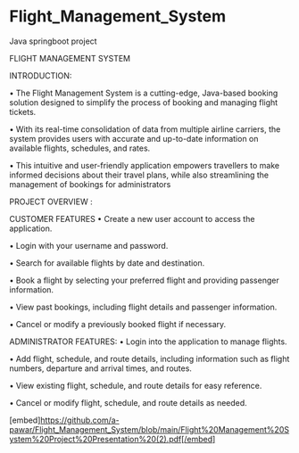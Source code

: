 # Flight_Management_System
Java springboot project

FLIGHT MANAGEMENT SYSTEM

INTRODUCTION:

•	The Flight Management System is a cutting-edge, Java-based booking solution designed to simplify the process of booking and managing flight tickets. 

•	With its real-time consolidation of data from multiple airline carriers, the system provides users with accurate and up-to-date information on available flights, schedules, and rates. 

•	This intuitive and user-friendly application empowers travellers to make informed decisions about their travel plans, while also streamlining the management of bookings for administrators

PROJECT OVERVIEW :

CUSTOMER FEATURES
•	Create a new user account to access the application. 

•	Login with your username and password. 

•	Search for available flights by date and destination. 

•	Book a flight by selecting your preferred flight and providing passenger information. 

•	View past bookings, including flight details and passenger information. 

•	Cancel or modify a previously booked flight if necessary.

ADMINISTRATOR FEATURES:
•	Login into the application to manage flights. 

•	Add flight, schedule, and route details, including information such as flight numbers, departure and arrival times, and routes. 

•	View existing flight, schedule, and route details for easy reference. 

•	Cancel or modify flight, schedule, and route details as needed.

[embed]https://github.com/a-pawar/Flight_Management_System/blob/main/Flight%20Management%20System%20Project%20Presentation%20(2).pdf[/embed]

